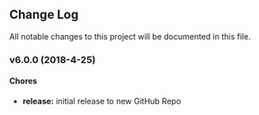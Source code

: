 ## Change Log
All notable changes to this project will be documented in this file.

### v6.0.0 (2018-4-25)

#### Chores

* **release:** initial release to new GitHub Repo
